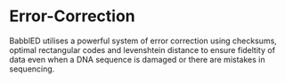 # Error-Correction

BabblED utilises a powerful system of error correction using checksums, optimal rectangular codes and levenshtein distance to ensure fideltity of data even when a DNA sequence is damaged or there are mistakes in sequencing.  
